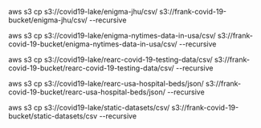 aws s3 cp s3://covid19-lake/enigma-jhu/csv/ s3://frank-covid-19-bucket/enigma-jhu/csv/ --recursive

aws s3 cp s3://covid19-lake/enigma-nytimes-data-in-usa/csv/ s3://frank-covid-19-bucket/enigma-nytimes-data-in-usa/csv/ --recursive

aws s3 cp s3://covid19-lake/rearc-covid-19-testing-data/csv/ s3://frank-covid-19-bucket/rearc-covid-19-testing-data/csv/ --recursive

aws s3 cp s3://covid19-lake/rearc-usa-hospital-beds/json/ s3://frank-covid-19-bucket/rearc-usa-hospital-beds/json/ --recursive

aws s3 cp s3://covid19-lake/static-datasets/csv/ s3://frank-covid-19-bucket/static-datasets/csv --recursive
